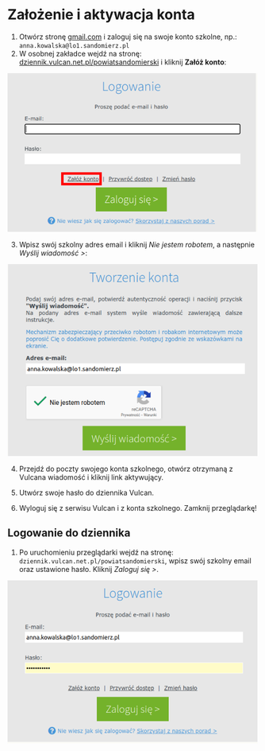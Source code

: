 # Założenie i aktywacja konta

1) Otwórz stronę [gmail.com](https://workspace.google.com/intl/pl/gmail/) i zaloguj się na swoje konto szkolne, np.: `anna.kowalska@lo1.sandomierz.pl`
2) W osobnej zakładce wejdź na stronę: [dziennik.vulcan.net.pl/powiatsandomierski](https://dziennik.vulcan.net.pl/powiatsandomierski) i kliknij **Załóż konto**:

![Formularz logowania do dziennika Vulcan](imgs/pierwsze_logowanie.png)

3) Wpisz swój szkolny adres email i kliknij *Nie jestem robotem*, a następnie *Wyślij wiadomość >*:

![Formularz zakładania konta w dzienniku Vulcan](imgs/pierwsze_logowanie_2.png)

4) Przejdź do poczty swojego konta szkolnego, otwórz otrzymaną z Vulcana wiadomość i kliknij link aktywujący.

5) Utwórz swoje hasło do dziennika Vulcan.

6) Wyloguj się z serwisu Vulcan i z konta szkolnego. Zamknij przeglądarkę!

## Logowanie do dziennika

1) Po uruchomieniu przeglądarki wejdź na stronę: `dziennik.vulcan.net.pl/powiatsandomierski`, wpisz swój szkolny email oraz ustawione hasło. Kliknij *Zaloguj się >*.

![Formularz logowania do dziennika Vulcan](imgs/logowanie.png)